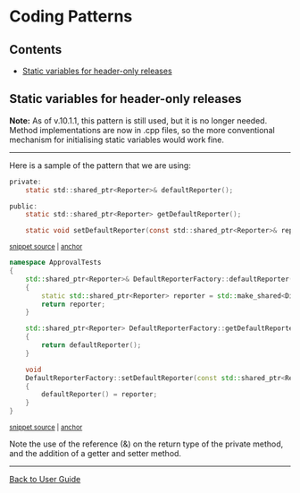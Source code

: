<a id="top"></a>

# Coding Patterns

<!-- toc -->
## Contents

  * [Static variables for header-only releases](#static-variables-for-header-only-releases)<!-- endToc -->

## Static variables for header-only releases

**Note:** As of v.10.1.1, this pattern is still used, but it is no longer needed. Method implementations are now in .cpp files, so the more conventional mechanism for initialising static variables would work fine.

----

Here is a sample of the pattern that we are using:

<!-- snippet: static_variable_sample_header -->
<a id='snippet-static_variable_sample_header'></a>
```h
private:
    static std::shared_ptr<Reporter>& defaultReporter();

public:
    static std::shared_ptr<Reporter> getDefaultReporter();

    static void setDefaultReporter(const std::shared_ptr<Reporter>& reporter);
```
<sup><a href='/ApprovalTests/reporters/DefaultReporterFactory.h#L12-L20' title='Snippet source file'>snippet source</a> | <a href='#snippet-static_variable_sample_header' title='Start of snippet'>anchor</a></sup>
<!-- endSnippet -->

<!-- snippet: static_variable_sample_implementation -->
<a id='snippet-static_variable_sample_implementation'></a>
```cpp
namespace ApprovalTests
{
    std::shared_ptr<Reporter>& DefaultReporterFactory::defaultReporter()
    {
        static std::shared_ptr<Reporter> reporter = std::make_shared<DiffReporter>();
        return reporter;
    }

    std::shared_ptr<Reporter> DefaultReporterFactory::getDefaultReporter()
    {
        return defaultReporter();
    }

    void
    DefaultReporterFactory::setDefaultReporter(const std::shared_ptr<Reporter>& reporter)
    {
        defaultReporter() = reporter;
    }
}
```
<sup><a href='/ApprovalTests/reporters/DefaultReporterFactory.cpp#L4-L24' title='Snippet source file'>snippet source</a> | <a href='#snippet-static_variable_sample_implementation' title='Start of snippet'>anchor</a></sup>
<!-- endSnippet -->

Note the use of the reference (&) on the return type of the private method, and the addition of a getter and setter method.

---

[Back to User Guide](/doc/README.md#top)
